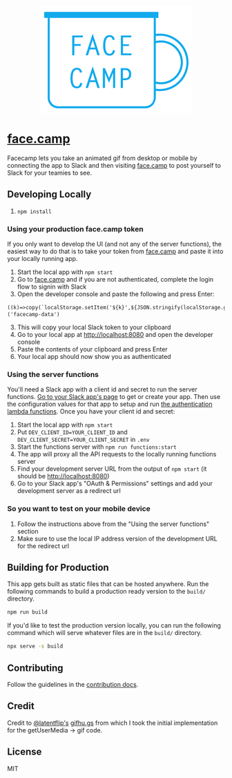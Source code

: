 <p align="center">
  <img alt="face.camp logo" src="./src/assets/icons/icon-no-padding.png" />
</p>

# [face.camp]

Facecamp lets you take an animated gif from desktop or mobile by connecting the app to Slack and then visiting [face.camp] to post yourself to Slack for your teamies to see.

## Developing Locally

1. `npm install`

### Using your production face.camp token

If you only want to develop the UI (and not any of the server functions), the easiest way to do that is to take your token from [face.camp] and paste it into your locally running app.

1. Start the local app with `npm start`
1. Go to [face.camp] and if you are not authenticated, complete the login flow to signin with Slack
1. Open the developer console and paste the following and press Enter:

```
((k)=>copy(`localStorage.setItem('${k}',${JSON.stringify(localStorage.getItem(k))})`))('facecamp-data')
```

3. This will copy your local Slack token to your clipboard
4. Go to your local app at [http://localhost:8080] and open the developer console
5. Paste the contents of your clipboard and press Enter
6. Your local app should now show you as authenticated

### Using the server functions

You'll need a Slack app with a client id and secret to run the server functions. [Go to your Slack app's page](https://api.slack.com/apps) to get or create your app. Then use the configuration values for that app to setup and run [the authentication lambda functions](./functions). Once you have your client id and secret:

1. Start the local app with `npm start`
1. Put `DEV_CLIENT_ID=YOUR_CLIENT_ID` and `DEV_CLIENT_SECRET=YOUR_CLIENT_SECRET` in `.env`
1. Start the functions server with `npm run functions:start`
1. The app will proxy all the API requests to the locally running functions server
1. Find your development server URL from the output of `npm start` (it should be [http://localhost:8080])
1. Go to your Slack app's "OAuth & Permissions" settings and add your development server as a redirect url

### So you want to test on your mobile device

1. Follow the instructions above from the "Using the server functions" section
1. Make sure to use the local IP address version of the development URL for the redirect url

## Building for Production

This app gets built as static files that can be hosted anywhere. Run the following commands to build a production ready version to the `build/` directory.

```sh
npm run build
```

If you'd like to test the production version locally, you can run the following command which will serve whatever files are in the `build/` directory.

```sh
npx serve -s build
```

## Contributing

Follow the guidelines in the [contribution docs](./docs/CONTRIBUTING.md).

## Credit

Credit to [@latentflip's](https://github.com/latentflip) [gifhu.gs](https://github.com/latentflip/gifhu.gs) from which I took the initial implementation for the getUserMedia -> gif code.

## License

MIT

[face.camp]: https://face.camp
[http://localhost:8080]: http://localhost:8080
